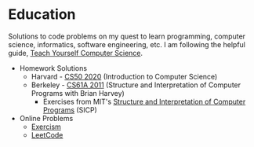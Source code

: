 # Education
Solutions to code problems on my quest to learn programming, computer science, informatics, software engineering, etc. I am following the helpful guide, [Teach Yourself Computer Science](https://teachyourselfcs.com/).

* Homework Solutions
  * Harvard - [CS50 2020](https://online-learning.harvard.edu/course/cs50-introduction-computer-science?delta=0) (Introduction to Computer Science)
  * Berkeley - [CS61A 2011](https://archive.org/details/ucberkeley-webcast-PL3E89002AA9B9879E?sort=titleSorter) (Structure and Interpretation of Computer Programs with Brian Harvey)
    * Exercises from MIT's [Structure and Interpretation of Computer Programs](https://mitpress.mit.edu/sites/default/files/sicp/full-text/book/book.html) (SICP)
* Online Problems
  * [Exercism](https://exercism.io)
  * [LeetCode](https://leetcode.com)
